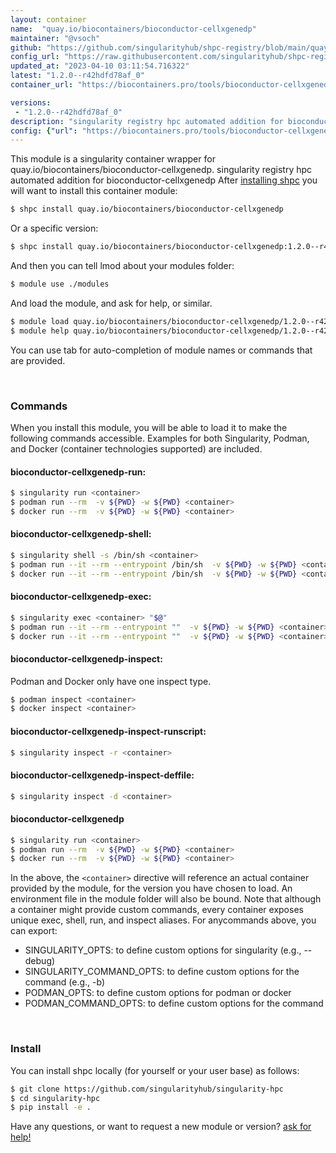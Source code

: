 ```yaml
---
layout: container
name:  "quay.io/biocontainers/bioconductor-cellxgenedp"
maintainer: "@vsoch"
github: "https://github.com/singularityhub/shpc-registry/blob/main/quay.io/biocontainers/bioconductor-cellxgenedp/container.yaml"
config_url: "https://raw.githubusercontent.com/singularityhub/shpc-registry/main/quay.io/biocontainers/bioconductor-cellxgenedp/container.yaml"
updated_at: "2023-04-10 03:11:54.716322"
latest: "1.2.0--r42hdfd78af_0"
container_url: "https://biocontainers.pro/tools/bioconductor-cellxgenedp"

versions:
 - "1.2.0--r42hdfd78af_0"
description: "singularity registry hpc automated addition for bioconductor-cellxgenedp"
config: {"url": "https://biocontainers.pro/tools/bioconductor-cellxgenedp", "maintainer": "@vsoch", "description": "singularity registry hpc automated addition for bioconductor-cellxgenedp", "latest": {"1.2.0--r42hdfd78af_0": "sha256:5fe8728f1725cfbe6a8fae60cf676e864ec44bfd7d73e1e9b45a9dcc7cb0bb43"}, "tags": {"1.2.0--r42hdfd78af_0": "sha256:5fe8728f1725cfbe6a8fae60cf676e864ec44bfd7d73e1e9b45a9dcc7cb0bb43"}, "docker": "quay.io/biocontainers/bioconductor-cellxgenedp"}
---
```


This module is a singularity container wrapper for quay.io/biocontainers/bioconductor-cellxgenedp.
singularity registry hpc automated addition for bioconductor-cellxgenedp
After [installing shpc](#install) you will want to install this container module:


```bash
$ shpc install quay.io/biocontainers/bioconductor-cellxgenedp
```

Or a specific version:

```bash
$ shpc install quay.io/biocontainers/bioconductor-cellxgenedp:1.2.0--r42hdfd78af_0
```

And then you can tell lmod about your modules folder:

```bash
$ module use ./modules
```

And load the module, and ask for help, or similar.

```bash
$ module load quay.io/biocontainers/bioconductor-cellxgenedp/1.2.0--r42hdfd78af_0
$ module help quay.io/biocontainers/bioconductor-cellxgenedp/1.2.0--r42hdfd78af_0
```

You can use tab for auto-completion of module names or commands that are provided.

<br>

### Commands

When you install this module, you will be able to load it to make the following commands accessible.
Examples for both Singularity, Podman, and Docker (container technologies supported) are included.

#### bioconductor-cellxgenedp-run:

```bash
$ singularity run <container>
$ podman run --rm  -v ${PWD} -w ${PWD} <container>
$ docker run --rm  -v ${PWD} -w ${PWD} <container>
```

#### bioconductor-cellxgenedp-shell:

```bash
$ singularity shell -s /bin/sh <container>
$ podman run --it --rm --entrypoint /bin/sh  -v ${PWD} -w ${PWD} <container>
$ docker run --it --rm --entrypoint /bin/sh  -v ${PWD} -w ${PWD} <container>
```

#### bioconductor-cellxgenedp-exec:

```bash
$ singularity exec <container> "$@"
$ podman run --it --rm --entrypoint ""  -v ${PWD} -w ${PWD} <container> "$@"
$ docker run --it --rm --entrypoint ""  -v ${PWD} -w ${PWD} <container> "$@"
```

#### bioconductor-cellxgenedp-inspect:

Podman and Docker only have one inspect type.

```bash
$ podman inspect <container>
$ docker inspect <container>
```

#### bioconductor-cellxgenedp-inspect-runscript:

```bash
$ singularity inspect -r <container>
```

#### bioconductor-cellxgenedp-inspect-deffile:

```bash
$ singularity inspect -d <container>
```



#### bioconductor-cellxgenedp

```bash
$ singularity run <container>
$ podman run --rm  -v ${PWD} -w ${PWD} <container>
$ docker run --rm  -v ${PWD} -w ${PWD} <container>
```


In the above, the `<container>` directive will reference an actual container provided
by the module, for the version you have chosen to load. An environment file in the
module folder will also be bound. Note that although a container
might provide custom commands, every container exposes unique exec, shell, run, and
inspect aliases. For anycommands above, you can export:

 - SINGULARITY_OPTS: to define custom options for singularity (e.g., --debug)
 - SINGULARITY_COMMAND_OPTS: to define custom options for the command (e.g., -b)
 - PODMAN_OPTS: to define custom options for podman or docker
 - PODMAN_COMMAND_OPTS: to define custom options for the command

<br>

### Install

You can install shpc locally (for yourself or your user base) as follows:

```bash
$ git clone https://github.com/singularityhub/singularity-hpc
$ cd singularity-hpc
$ pip install -e .
```

Have any questions, or want to request a new module or version? [ask for help!](https://github.com/singularityhub/singularity-hpc/issues)